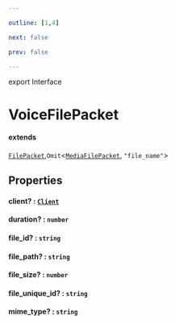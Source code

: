 ```yaml
---

outline: [1,4]

next: false

prev: false

---
```


export Interface
# VoiceFilePacket
#### extends
 [`FilePacket`](./FilePacket.md),`Omit`\<[`MediaFilePacket`](./MediaFilePacket.md), `"file_name"`\>

## Properties

#### client? : [`Client`](../classes/Client.md)

#### duration? : `number`

#### file_id? : `string`

#### file_path? : `string`

#### file_size? : `number`

#### file_unique_id? : `string`

#### mime_type? : `string`
